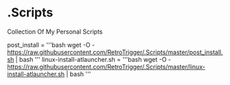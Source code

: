 # .Scripts
Collection Of My Personal Scripts

post_install =
'''bash
wget -O - https://raw.githubusercontent.com/RetroTrigger/.Scripts/master/post_install.sh | bash
'''
linux-install-atlauncher.sh =
'''bash
wget -O - https://raw.githubusercontent.com/RetroTrigger/.Scripts/master/linux-install-atlauncher.sh | bash
'''

